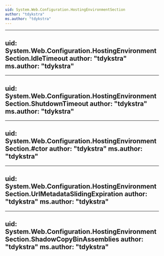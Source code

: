```yaml
---
uid: System.Web.Configuration.HostingEnvironmentSection
author: "tdykstra"
ms.author: "tdykstra"
---
```


---
uid: System.Web.Configuration.HostingEnvironmentSection.IdleTimeout
author: "tdykstra"
ms.author: "tdykstra"
---

---
uid: System.Web.Configuration.HostingEnvironmentSection.ShutdownTimeout
author: "tdykstra"
ms.author: "tdykstra"
---

---
uid: System.Web.Configuration.HostingEnvironmentSection.#ctor
author: "tdykstra"
ms.author: "tdykstra"
---

---
uid: System.Web.Configuration.HostingEnvironmentSection.UrlMetadataSlidingExpiration
author: "tdykstra"
ms.author: "tdykstra"
---

---
uid: System.Web.Configuration.HostingEnvironmentSection.ShadowCopyBinAssemblies
author: "tdykstra"
ms.author: "tdykstra"
---
